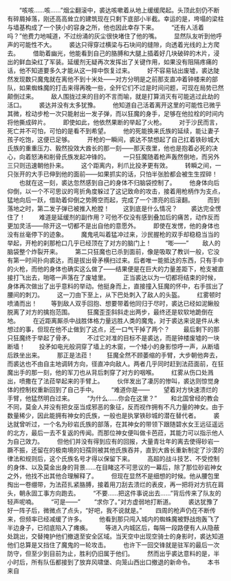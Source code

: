 　　“咳咳……咳……”烟尘翻滚中，裘达咳嗽着从地上缓缓爬起。头顶此刻仍不断有碎屑掉落，刚还高高耸立的建筑现在只剩下底部小半截。幸运的是，垮塌的梁柱与墙基构成了一个狭小的容身之所，他也因此幸存下来。
　　“还有人活着吗？”他费力地喊道，不过纷涌的灰尘很快堵住了他的嘴。
　　显然队友听到他呼声的可能性不大。
　　裘达只得穿过横梁与石块间的缝隙，向透着光线的上方爬去。
　　借助着幽光，他能看到自己的胳膊和大腿上插着好几块破碎的木片，浸出的鲜血染红了军装。延缓剂无疑再次发挥出了关键作用，如果没有阻隔疼痛的话，他不知道要多久才能从这一摔中恢复过来。
　　好不容易钻出废墟，裘达陡然发现数只魔鬼就在离他不到十米处——对方分明是之前那支直冲着钟楼来的部队，如果蜘蛛魔的打击来得再晚一些，全歼它们不过是时间问题，可现在局势已然颠倒过来。
　　敌人围拢过来的目的不言而喻，就是打算消灭有可能逃过此劫的活口。
　　裘达并没有太多犹豫。
　　他知道自己活着离开这里的可能性已微乎其微，栓动步枪一次只能射出一发子弹，而以狂魔的身手，足够在他拉栓的时间内将他撕成碎片。
　　即使如此，他依然果断的举起了火枪。
　　对于沙民而言，死亡并不可怕，可怕的是看不到希望。
　　他的死能换来氏族的延续，能让妻子孩子吃饱，这便已足够。
　　开枪的一瞬间，裘达不禁想起了自己扛着铁砂城大氏族的重重压力、毅然投效大酋长的那一刻——那天夜里，他也是抱着必死的决心，向着怒涛和削骨氏族发起冲锋的。
　　一只狂魔随着枪声轰然倒地，而另外三只则迅速朝他扑来。
　　这个距离内，利爪比投矛更有效。
　　转瞬之间，一只张开的大手已伸到他的面前——如果抓实的话，只怕半张脸都会被生生捏碎！
　　也就在这一刻，裘达忽然感到自己的身体不归脑袋控制了。
　　他身体向后仰倒，以一个不可思议的弯折角度躲过了这记致命的攻击，接着用枪柄作为支点，猛地向后一跃，借助着仰倒之势腾空而起，完成了一个漂亮的后滚翻。
　　而到落地之时，第二发子弹已被推入枪膛！
　　这到底是什么情况？
　　裘达完全愣住了！
　　难道是延缓剂的副作用？可他不仅没有感到叠加后的痛苦，动作反而更加灵活——除开这一切都不是出自他的意愿外。
　　即使在发愣，他的身体也没有丝毫停下的迹象。
　　魔鬼吼叫着猛冲过来，沙民握枪的双手却稳稳当当的举起，开枪的刹那枪口几乎已经顶在了对方的脑门上！
　　“嘭——”
　　敌人的脑袋整个炸裂开来。
　　第二只狂魔也已杀到面前，像是吸取了教训一般，它没有第一时间扑向裘达，而是拔出骨矛横扫过来。后者唯一能抵达的东西，只有手中的火枪，而他的身体也确实这么做了——结果便是在巨大的力量差距下，枪支被直接打飞出去，啪嗒一声落在了废墟里。
　　正当裘达以为一切都将结束的时候，身体再次做出了出乎意料的举动。他挺身而上，直接撞入狂魔的怀中，右手拔出了腰间的刺刀。
　　这一刀由下至上，从下巴处刺入了敌人的头盔。
　　红雾顿时喷涌而出！
　　等到敌人双手回抱、想要带着他同归于尽时，裘达已经如泥鳅般脱离了对方的擒抱范围。
　　狂魔歪歪斜斜走出两步，最终还是软软地跪倒在地。
　　在近距离厮杀中战胜体格力量远胜人类的魔鬼，对于裘达来说是件从未想过的事，但现在他不止做到了这点，还一口气干掉了两个？
　　最后剩下的那只狂魔终于举起了骨矛。
　　不过它对准的目标不是裘达，而是钟楼废墟的一块断墙！
　　投矛如电光般洞穿了墙上的木窗，一个矮小的身影惊呼一声，从断墙后跌坐出来。
　　那正是法菈！
　　狂魔全然不顾萎缩的手臂，大步朝他奔去，而裘达也不由自主地调转方向，径直冲向敌人。两者几乎同时赶到法菈面前，在狂魔出手的那一刻，他的军刀也从背后刺穿了对方的咽喉。
　　红雾从伤口处溅出，喷撒在了法菈举起来的手臂上。
　　伙伴发出了凄厉的惨叫，裘达则惊觉身体的控制权重新回到了自己手中。
　　“难道你是——
　　望着对方快速溃烂的手臂，他猛然明白过来。
　　“为什么……你会在这里？”
　　和北国曾经的教会不同，莫金人并没有把女巫当成邪恶的象征，反而视作拥有不凡力量的神女。由于数量稀少，因此能拥有神女的氏族，一般也是执掌铁砂城的潜在替代者。
　　裘达就曾听过，一个名为砂岩氏族的部落，在其神女的带领下跟随碧水女王远征遥远的北方，最后一去不复返的传闻。而那位神女便叫做卡芭菈，其能力可以指示他人为自己效力。
　　但他们并没有得到应有的回报，大量青壮年的离去使得砂岩一蹶不振，还留在的极南境的妇孺则被其他氏族吞并，直到大酋长重新制定了沙漠的律法和规则后，这个氏族名号才得以保留下来。
　　高超的战斗技艺、不受控制的身体、以及莫金出身的背景……在目睹这不可思议的一幕后，除了那位砂岩神女之外，他找不出其他合理解释了。
　　但现在显然不是细想的时候。他从腰包里掏出一卷绷带，为法菈扎紧胳膊，接着用刀刮去溃烂的表皮，再一把将对方抗在肩头，朝永固工事方向跑去。
　　“不要……把这件事说出去……”背后传来了队友的轻声呢喃。
　　“可是——”
　　“求你了。”对方虚弱地打断道。
　　裘达犹豫了好一阵子后，微微点了点头，“好吧，我不说就是。”
　　四周的枪声仍在不断传来，但频率已经减缓了许多。
　　他看到那只闯入城内的蜘蛛魔被野战炮轰飞了半边身子，已彻底陷入了瘫痪。
　　等进入内城区后，每隔一段路便有人从隐蔽处跳出，交替掩护他们撤退至安全区域。当天空中出现空骑士的身影时，裘达知道他们总算是又挡住了魔鬼的一轮攻击。
　　也许下一回交锋就是驻军的最后一次防守，但至少到目前为止，胜利仍旧属于他们。
　　然而出乎裘达意料的是，半小时后，所有队伍都接到了放弃风啸堡、向笼山西出口撤退的新命令。
　　本书来自